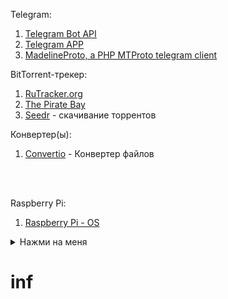 Telegram: <br>

1. [Telegram Bot API](https://core.telegram.org/bots/api#available-methods) <br>
2. [Telegram APP](https://my.telegram.org/auth?to=apps) <br>
3. [MadelineProto, a PHP MTProto telegram client](https://docs.madelineproto.xyz/) <br>

BitTorrent-трекер: <br>

1. [RuTracker.org](https://rutracker.org/) <br>
2. [The Pirate Bay](https://thepiratebay.party/) <br>
3. [Seedr](https://www.seedr.cc/) - скачивание торрентов<br>


Конвертер(ы): <br>
1. [Convertio](https://convertio.co/) - Конвертер файлов<br>
 <br>
 <br>


Raspberry Pi: <br>
1. [Raspberry Pi - OS](https://www.raspberrypi.com/software/operating-systems/)


<details>
	<summary>Нажми на меня</summary>
	Скрытый текст!
</details>

















# inf
